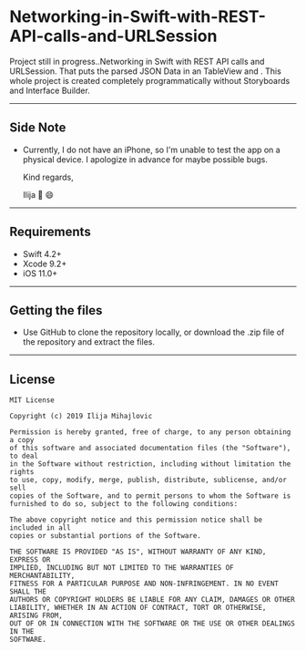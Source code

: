 # Networking-in-Swift-with-REST-API-calls-and-URLSession
Project still in progress..Networking in Swift with REST API calls and URLSession. That puts the parsed JSON Data in an TableView and . This whole project is created completely programmatically without Storyboards and Interface Builder.

___
## Side Note
* Currently, I do not have an iPhone, so I'm unable to test the app on a physical device. I apologize in advance for maybe possible bugs.

   Kind regards,

   Ilija 🖖 😄
___

## Requirements
- Swift 4.2+
- Xcode 9.2+
- iOS 11.0+
___

## Getting the files

* Use GitHub to clone the repository locally, or download the .zip file of the repository and extract the files.
___

## License
```
MIT License

Copyright (c) 2019 Ilija Mihajlovic

Permission is hereby granted, free of charge, to any person obtaining a copy
of this software and associated documentation files (the "Software"), to deal
in the Software without restriction, including without limitation the rights
to use, copy, modify, merge, publish, distribute, sublicense, and/or sell
copies of the Software, and to permit persons to whom the Software is
furnished to do so, subject to the following conditions:

The above copyright notice and this permission notice shall be included in all
copies or substantial portions of the Software.

THE SOFTWARE IS PROVIDED "AS IS", WITHOUT WARRANTY OF ANY KIND, EXPRESS OR
IMPLIED, INCLUDING BUT NOT LIMITED TO THE WARRANTIES OF MERCHANTABILITY,
FITNESS FOR A PARTICULAR PURPOSE AND NON-INFRINGEMENT. IN NO EVENT SHALL THE
AUTHORS OR COPYRIGHT HOLDERS BE LIABLE FOR ANY CLAIM, DAMAGES OR OTHER
LIABILITY, WHETHER IN AN ACTION OF CONTRACT, TORT OR OTHERWISE, ARISING FROM,
OUT OF OR IN CONNECTION WITH THE SOFTWARE OR THE USE OR OTHER DEALINGS IN THE
SOFTWARE.
```
